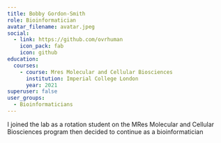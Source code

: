 ```yaml
---
title: Bobby Gordon-Smith
role: Bioinformatician
avatar_filename: avatar.jpeg
social:
  - link: https://github.com/ovrhuman
    icon_pack: fab
    icon: github
education:
  courses:
    - course: Mres Molecular and Cellular Biosciences
      institution: Imperial College London
      year: 2021
superuser: false
user_groups:
  - Bioinformaticians
---
```

I joined the lab as a rotation student on the MRes Molecular and Cellular Biosciences program then decided to continue as a bioinformatician
